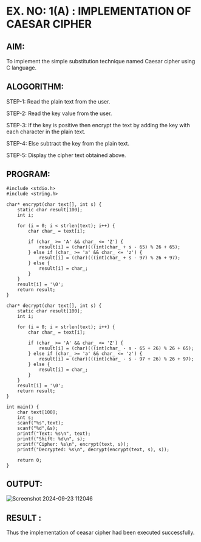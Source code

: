 # EX. NO: 1(A) : IMPLEMENTATION OF CAESAR CIPHER

## AIM:
To implement the simple substitution technique named Caesar cipher using C language.

## ALOGORITHM:

STEP-1: Read the plain text from the user.

STEP-2: Read the key value from the user.

STEP-3: If the key is positive then encrypt the text by adding the key with each character in the plain text.

STEP-4: Else subtract the key from the plain text.

STEP-5: Display the cipher text obtained above.

## PROGRAM:
```
#include <stdio.h>
#include <string.h>

char* encrypt(char text[], int s) {
    static char result[100];
    int i;
    
    for (i = 0; i < strlen(text); i++) {
        char char_ = text[i];
        
        if (char_ >= 'A' && char_ <= 'Z') {
            result[i] = (char)(((int)char_ + s - 65) % 26 + 65);
        } else if (char_ >= 'a' && char_ <= 'z') {
            result[i] = (char)(((int)char_ + s - 97) % 26 + 97);
        } else {
            result[i] = char_;
        }
    }
    result[i] = '\0';
    return result;
}

char* decrypt(char text[], int s) {
    static char result[100];
    int i;
    
    for (i = 0; i < strlen(text); i++) {
        char char_ = text[i];
        
        if (char_ >= 'A' && char_ <= 'Z') {
            result[i] = (char)(((int)char_ - s - 65 + 26) % 26 + 65);
        } else if (char_ >= 'a' && char_ <= 'z') {
            result[i] = (char)(((int)char_ - s - 97 + 26) % 26 + 97);
        } else {
            result[i] = char_;
        }
    }
    result[i] = '\0';
    return result;
}

int main() {
    char text[100];
    int s;
    scanf("%s",text);
    scanf("%d",&s);
    printf("Text: %s\n", text);
    printf("Shift: %d\n", s);
    printf("Cipher: %s\n", encrypt(text, s));
    printf("Decrypted: %s\n", decrypt(encrypt(text, s), s));
    
    return 0;
}
```

## OUTPUT:


![Screenshot 2024-09-23 112046](https://github.com/user-attachments/assets/cbfc717f-f894-4c83-85c3-f44dd79d0e96)



## RESULT :
 Thus the implementation of ceasar cipher had been executed successfully.
